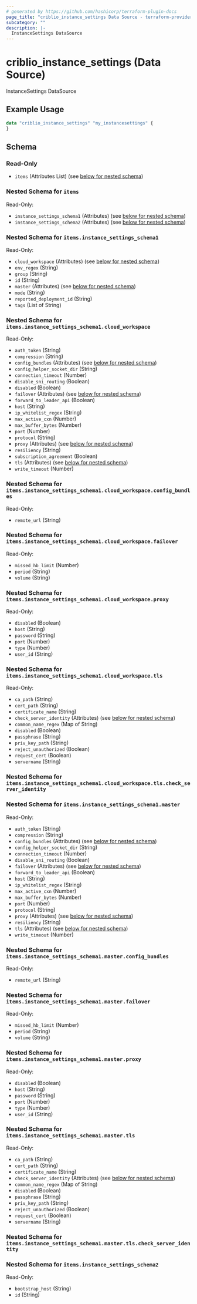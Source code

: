 ```yaml
---
# generated by https://github.com/hashicorp/terraform-plugin-docs
page_title: "criblio_instance_settings Data Source - terraform-provider-criblio"
subcategory: ""
description: |-
  InstanceSettings DataSource
---
```


# criblio_instance_settings (Data Source)

InstanceSettings DataSource

## Example Usage

```terraform
data "criblio_instance_settings" "my_instancesettings" {
}
```

<!-- schema generated by tfplugindocs -->
## Schema

### Read-Only

- `items` (Attributes List) (see [below for nested schema](#nestedatt--items))

<a id="nestedatt--items"></a>
### Nested Schema for `items`

Read-Only:

- `instance_settings_schema1` (Attributes) (see [below for nested schema](#nestedatt--items--instance_settings_schema1))
- `instance_settings_schema2` (Attributes) (see [below for nested schema](#nestedatt--items--instance_settings_schema2))

<a id="nestedatt--items--instance_settings_schema1"></a>
### Nested Schema for `items.instance_settings_schema1`

Read-Only:

- `cloud_workspace` (Attributes) (see [below for nested schema](#nestedatt--items--instance_settings_schema1--cloud_workspace))
- `env_regex` (String)
- `group` (String)
- `id` (String)
- `master` (Attributes) (see [below for nested schema](#nestedatt--items--instance_settings_schema1--master))
- `mode` (String)
- `reported_deployment_id` (String)
- `tags` (List of String)

<a id="nestedatt--items--instance_settings_schema1--cloud_workspace"></a>
### Nested Schema for `items.instance_settings_schema1.cloud_workspace`

Read-Only:

- `auth_token` (String)
- `compression` (String)
- `config_bundles` (Attributes) (see [below for nested schema](#nestedatt--items--instance_settings_schema1--cloud_workspace--config_bundles))
- `config_helper_socket_dir` (String)
- `connection_timeout` (Number)
- `disable_sni_routing` (Boolean)
- `disabled` (Boolean)
- `failover` (Attributes) (see [below for nested schema](#nestedatt--items--instance_settings_schema1--cloud_workspace--failover))
- `forward_to_leader_api` (Boolean)
- `host` (String)
- `ip_whitelist_regex` (String)
- `max_active_cxn` (Number)
- `max_buffer_bytes` (Number)
- `port` (Number)
- `protocol` (String)
- `proxy` (Attributes) (see [below for nested schema](#nestedatt--items--instance_settings_schema1--cloud_workspace--proxy))
- `resiliency` (String)
- `subscription_agreement` (Boolean)
- `tls` (Attributes) (see [below for nested schema](#nestedatt--items--instance_settings_schema1--cloud_workspace--tls))
- `write_timeout` (Number)

<a id="nestedatt--items--instance_settings_schema1--cloud_workspace--config_bundles"></a>
### Nested Schema for `items.instance_settings_schema1.cloud_workspace.config_bundles`

Read-Only:

- `remote_url` (String)


<a id="nestedatt--items--instance_settings_schema1--cloud_workspace--failover"></a>
### Nested Schema for `items.instance_settings_schema1.cloud_workspace.failover`

Read-Only:

- `missed_hb_limit` (Number)
- `period` (String)
- `volume` (String)


<a id="nestedatt--items--instance_settings_schema1--cloud_workspace--proxy"></a>
### Nested Schema for `items.instance_settings_schema1.cloud_workspace.proxy`

Read-Only:

- `disabled` (Boolean)
- `host` (String)
- `password` (String)
- `port` (Number)
- `type` (Number)
- `user_id` (String)


<a id="nestedatt--items--instance_settings_schema1--cloud_workspace--tls"></a>
### Nested Schema for `items.instance_settings_schema1.cloud_workspace.tls`

Read-Only:

- `ca_path` (String)
- `cert_path` (String)
- `certificate_name` (String)
- `check_server_identity` (Attributes) (see [below for nested schema](#nestedatt--items--instance_settings_schema1--cloud_workspace--tls--check_server_identity))
- `common_name_regex` (Map of String)
- `disabled` (Boolean)
- `passphrase` (String)
- `priv_key_path` (String)
- `reject_unauthorized` (Boolean)
- `request_cert` (Boolean)
- `servername` (String)

<a id="nestedatt--items--instance_settings_schema1--cloud_workspace--tls--check_server_identity"></a>
### Nested Schema for `items.instance_settings_schema1.cloud_workspace.tls.check_server_identity`




<a id="nestedatt--items--instance_settings_schema1--master"></a>
### Nested Schema for `items.instance_settings_schema1.master`

Read-Only:

- `auth_token` (String)
- `compression` (String)
- `config_bundles` (Attributes) (see [below for nested schema](#nestedatt--items--instance_settings_schema1--master--config_bundles))
- `config_helper_socket_dir` (String)
- `connection_timeout` (Number)
- `disable_sni_routing` (Boolean)
- `failover` (Attributes) (see [below for nested schema](#nestedatt--items--instance_settings_schema1--master--failover))
- `forward_to_leader_api` (Boolean)
- `host` (String)
- `ip_whitelist_regex` (String)
- `max_active_cxn` (Number)
- `max_buffer_bytes` (Number)
- `port` (Number)
- `protocol` (String)
- `proxy` (Attributes) (see [below for nested schema](#nestedatt--items--instance_settings_schema1--master--proxy))
- `resiliency` (String)
- `tls` (Attributes) (see [below for nested schema](#nestedatt--items--instance_settings_schema1--master--tls))
- `write_timeout` (Number)

<a id="nestedatt--items--instance_settings_schema1--master--config_bundles"></a>
### Nested Schema for `items.instance_settings_schema1.master.config_bundles`

Read-Only:

- `remote_url` (String)


<a id="nestedatt--items--instance_settings_schema1--master--failover"></a>
### Nested Schema for `items.instance_settings_schema1.master.failover`

Read-Only:

- `missed_hb_limit` (Number)
- `period` (String)
- `volume` (String)


<a id="nestedatt--items--instance_settings_schema1--master--proxy"></a>
### Nested Schema for `items.instance_settings_schema1.master.proxy`

Read-Only:

- `disabled` (Boolean)
- `host` (String)
- `password` (String)
- `port` (Number)
- `type` (Number)
- `user_id` (String)


<a id="nestedatt--items--instance_settings_schema1--master--tls"></a>
### Nested Schema for `items.instance_settings_schema1.master.tls`

Read-Only:

- `ca_path` (String)
- `cert_path` (String)
- `certificate_name` (String)
- `check_server_identity` (Attributes) (see [below for nested schema](#nestedatt--items--instance_settings_schema1--master--tls--check_server_identity))
- `common_name_regex` (Map of String)
- `disabled` (Boolean)
- `passphrase` (String)
- `priv_key_path` (String)
- `reject_unauthorized` (Boolean)
- `request_cert` (Boolean)
- `servername` (String)

<a id="nestedatt--items--instance_settings_schema1--master--tls--check_server_identity"></a>
### Nested Schema for `items.instance_settings_schema1.master.tls.check_server_identity`





<a id="nestedatt--items--instance_settings_schema2"></a>
### Nested Schema for `items.instance_settings_schema2`

Read-Only:

- `bootstrap_host` (String)
- `id` (String)
